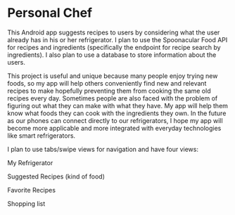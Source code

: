 <h1>Personal Chef</h1>

<p>This Android app suggests recipes to users by considering what the user already has in his or her refrigerator. I plan to use the Spoonacular Food API for recipes and ingredients (specifically the endpoint for recipe search by ingredients). I also plan to use a database to store information about the users.

<p>This project is useful and unique because many people enjoy trying new foods, so my app will help others conveniently find new and relevant recipes to make hopefully preventing them from cooking the same old recipes every day. Sometimes people are also faced with the problem of figuring out what they can make with what they have. My app will help them know what foods they can cook with the ingredients they own. In the future as our phones can connect directly to our refrigerators, I hope my app will become more applicable and more integrated with everyday technologies like smart refrigerators.

<p>I plan to use tabs/swipe views for navigation and have four views:
<p>My Refrigerator
<p>Suggested Recipes (kind of food)
<p>Favorite Recipes
<p>Shopping list
